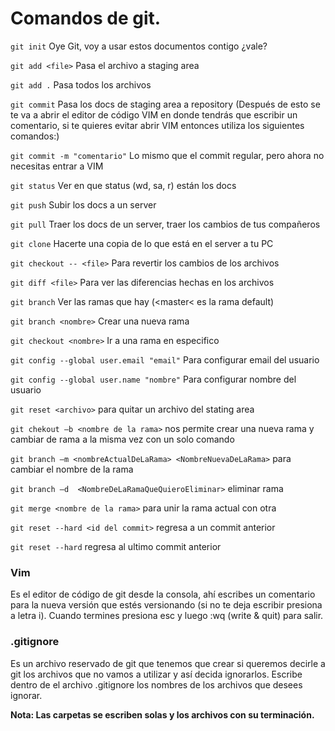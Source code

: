 # Comandos de git. 

`git init` Oye Git, voy a usar estos documentos contigo ¿vale?  

`git add <file>` Pasa el archivo a staging area  

`git add .` Pasa todos los archivos  

`git commit` Pasa los docs de staging area a repository (Después de esto se te va a abrir el editor de código VIM en donde tendrás que escribir un comentario, si te quieres evitar abrir VIM entonces utiliza los siguientes comandos:)  

`git commit -m "comentario"` Lo mismo que el commit regular, pero ahora no necesitas entrar a VIM

`git status` Ver en que status (wd, sa, r) están los docs  

`git push` Subir los docs a un server 

`git pull` Traer los docs de un server, traer los cambios de tus compañeros  

`git clone` Hacerte una copia de lo que está en el server a tu PC  

`git checkout -- <file>` Para revertir los cambios de los archivos  

`git diff <file>` Para ver las diferencias hechas en los archivos  

`git branch` Ver las ramas que hay (<master< es la rama default)  

`git branch <nombre>` Crear una nueva rama  

`git checkout <nombre>` Ir a una rama en especifico  

`git config --global user.email "email"` Para configurar email del usuario  

`git config --global user.name "nombre"` Para configurar nombre del usuario 

`git reset <archivo>` para quitar un archivo del stating area 

`git chekout –b <nombre de la rama>` nos permite crear una nueva rama y cambiar de rama a la misma vez con un solo comando  

`git branch –m <nombreActualDeLaRama> <NombreNuevaDeLaRama>` para cambiar el nombre de la rama 

`git branch –d  <NombreDeLaRamaQueQuieroEliminar>` eliminar rama  

`git merge <nombre de la rama>` para unir la rama actual con otra

`git reset --hard <id del commit>` regresa a un commit anterior

`git reset --hard` regresa al ultimo commit anterior

### Vim 
Es el editor de código de git desde la consola, ahí escribes un comentario para la nueva versión que estés versionando (si no te deja escribir presiona a letra i). Cuando termines presiona esc y luego :wq (write & quit) para salir.  

 

### .gitignore 
Es un archivo reservado de git que tenemos que crear si queremos decirle a git los archivos que no vamos a utilizar y así decida ignorarlos. Escribe dentro de el archivo .gitignore los nombres de los archivos que desees ignorar.  

**Nota: Las carpetas se escriben solas y los archivos con su terminación.** 


 
 

 